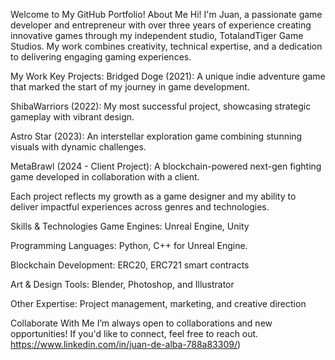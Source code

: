Welcome to My GitHub Portfolio!
About Me
Hi! I'm Juan, a passionate game developer and entrepreneur with over three years of experience creating innovative games through my independent studio, TotalandTiger Game Studios. My work combines creativity, technical expertise, and a dedication to delivering engaging gaming experiences.

My Work
Key Projects:
Bridged Doge (2021): A unique indie adventure game that marked the start of my journey in game development.

ShibaWarriors (2022): My most successful project, showcasing strategic gameplay with vibrant design.

Astro Star (2023): An interstellar exploration game combining stunning visuals with dynamic challenges.

MetaBrawl (2024 - Client Project): A blockchain-powered next-gen fighting game developed in collaboration with a client.

Each project reflects my growth as a game designer and my ability to deliver impactful experiences across genres and technologies.

Skills & Technologies
Game Engines: Unreal Engine, Unity

Programming Languages: Python, C++ for Unreal Engine.

Blockchain Development: ERC20, ERC721 smart contracts

Art & Design Tools: Blender, Photoshop, and Illustrator

Other Expertise: Project management, marketing, and creative direction

Collaborate With Me
I’m always open to collaborations and new opportunities! If you'd like to connect, feel free to reach out.
https://www.linkedin.com/in/juan-de-alba-788a83309/)
